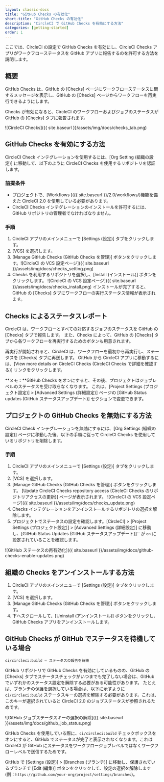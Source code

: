 ```yaml
---
layout: classic-docs
title: "GitHub Checks の有効化"
short-title: "GitHub Checks の有効化"
description: "CircleCI で GitHub Checks を有効にする方法"
categories: [getting-started]
order: 1
---
```


ここでは、CircleCI の設定で GitHub Checks を有効にし、CircleCI Checks アプリがワークフローステータスを GitHub アプリに報告するのを許可する方法を説明します。

## 概要

GitHub Checks は、GitHub の [Checks] ページにワークフローステータスに関するメッセージを表示し、GitHub の [Checks] ページからワークフローを再実行できるようにします。

Checks が有効になると、CircleCI のワークフローおよびジョブのステータスが GitHub の [Checks] タブに報告されます。

![CircleCI Checks]({{ site.baseurl }}/assets/img/docs/checks_tab.png)

## GitHub Checks を有効にする方法

CircleCI Check インテグレーションを使用するには、[Org Setting (組織の設定)] に移動して、以下のように CircleCI Checks を使用するリポジトリを認証します。

### 前提条件

- プロジェクトで、[Workflows ]({{ site.baseurl }}/2.0/workflows/)機能を備えた CircleCI 2.0 を使用している必要があります。
- CircleCI Checks インテグレーションのインストールを許可するには、GitHub リポジトリの管理者でなければなりません。

### 手順

1. CircleCI アプリのメインメニューで [Settings (設定)] タブをクリックします。
2. [VCS] を選択します。
3. [Manage GitHub Checks (GitHub Checks を管理)] ボタンをクリックします。![CircleCI の VCS 設定ページ]({{ site.baseurl }}/assets/img/docs/checks_setting.png)
4. Checks を利用するリポジトリを選択し、[Install (インストール)] ボタンをクリックします。 ![CircleCI の VCS 設定ページ]({{ site.baseurl }}/assets/img/docs/checks_install.png)
    インストールが完了すると、GitHub の [Checks] タブにワークフローの実行ステータス情報が表示されます。

## Checks によるステータスレポート

CircleCI は、ワークフローとすべての対応するジョブのステータスを GitHub の [Checks] タブで報告します。 また、Checks によって、GitHub の [Checks] タブから各ワークフローを再実行するためのボタンも用意されます。

再実行が開始されると、CircleCI は、ワークフローを最初から再実行し、ステータスを [Checks] タブに再送します。 GitHub から CircleCI アプリに移動するには、[View more details on CircleCI Checks (CircleCI Checks で詳細を確認する)] リンクをクリックします。

**メモ：**GitHub Checks をオンにすると、その後、プロジェクトはジョブレベルのステータスを受け取らなくなります。 これは、[Project Settings (プロジェクト設定)] > [Advanced Settings (詳細設定)] ページの [GitHub Status updates (GitHub ステータスアップデート)] セクションで変更できます。

## プロジェクトの GitHub Checks を無効にする方法

CircleCI Check インテグレーションを無効にするには、[Org Settings (組織の設定)] ページに移動した後、以下の手順に従って CircleCI Checks を使用しているリポジトリを削除します。

### 手順

1. CircleCI アプリのメインメニューで [Settings (設定)] タブをクリックします。
2. [VCS] を選択します。
3. [Manage GitHub Checks (GitHub Checks を管理)] ボタンをクリックします。 [Update CircleCI Checks repository access (CircleCI Checks のリポジトリアクセスの更新)] ページが表示されます。 ![CircleCI の VCS 設定ページ]({{ site.baseurl }}/assets/img/docs/checks_update.png)
4. Checks インテグレーションをアンインストールするリポジトリの選択を解除します。
5. プロジェクトでステータスの設定を確認します。[CircleCI] > [Project Settings (プロジェクト設定)] > [Advanced Settings (詳細設定)] に移動し、[GitHub Status Updates (GitHub ステータスアップデート)]`` が `on` に設定されていることを確認します。

![GitHub ステータスの再有効化]({{ site.baseurl }}/assets/img/docs/github-checks-enable-updates.png)

## 組織の Checks をアンインストールする方法

1. CircleCI アプリのメインメニューで [Settings (設定)] タブをクリックします。
2. [VCS] を選択します。
3. [Manage GitHub Checks (GitHub Checks を管理)] ボタンをクリックします。
4. 下へスクロールして、[Uninstall (アンインストール)] ボタンをクリックし、GitHub Checks アプリをアンインストールします。

## GitHub Checks が GitHub でステータスを待機している場合

`ci/circleci:build — ステータスの報告を待機`

GitHub リポジトリで GitHub Checks を有効にしているものの、GitHub の [Checks] タブでステータスチェックがいつまでも完了しない場合は、GitHub でいずれかのステータス設定を解除する必要がある可能性があります。 たとえば、ブランチの保護を選択している場合は、以下に示すように `ci/circleci:build` ステータスキーの選択を解除する必要があります。これは、このキーが選択されていると CircleCI 2.0 のジョブステータスが参照されるためです。

![GitHub ジョブステータスキーの選択の解除]({{ site.baseurl }}/assets/img/docs/github_job_status.png)

GitHub Checks を使用している際に、`ci/circleci:build` チェックボックスをオンにすると、GitHub でステータスが完了と表示されなくなります。これは CircleCI が GitHub にステータスをワークフロージョブレベルではなくワークフローレベルで送信するためです。

GitHub で [Settings (設定)] > [Branches (ブランチ)] に移動し、保護されているブランチで [Edit (編集)] ボタンをクリックして、設定の選択を解除します (例：`https://github.com/your-org/project/settings/branches`)。
